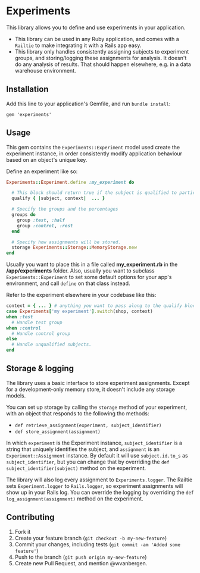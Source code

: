 # Experiments

This library allows you to define and use experiments in your application.

- This library can be used in any Ruby application, and comes with a `Railtie` to
  make integrating it with a Rails app easy.
- This library only handles consistently assigning subjects to experiment groups, 
  and storing/logging these assignments for analysis. It doesn't do any analysis
  of results. That should happen elsewhere, e.g. in a data warehouse environment.


## Installation

Add this line to your application's Gemfile, and run `bundle install`:

    gem 'experiments'

## Usage

This gem contains the `Experiments::Experiment` model used create the experiment instance,
in order consistently modify application behaviour based on an object's unique key. 

Define an experiment like so:

``` ruby
Experiments::Experiment.define :my_experiment do

  # This block should return true if the subject is qualified to participate
  qualify { |subject, context|  ... }

  # Specify the groups and the percentages
  groups do
    group :test, :half
    group :control, :rest
  end

  # Specify how assignments will be stored.
  storage Experiments::Storage::MemoryStorage.new
end
```

Usually you want to place this in a file called **my_experiment.rb** in the 
**/app/experiments** folder. Also, usually you want to subclass `Experiments::Experiment` 
to set some default options for your app's environment, and call `define` on that class
instead.

Refer to the experiment elsewhere in your codebase like this:

``` ruby
context = { ... } # anything you want to pass along to the qualify block. 
case Experiments['my experiment'].switch(shop, context)
when :test
  # Handle test group
when :control
  # Handle control group
else 
  # Handle unqualified subjects. 
end
```

## Storage & logging

The library uses a basic interface to store experiment assignments. Except for
a development-only memory store, it doesn't include any storage models.

You can set up storage by calling the `storage` method of your experiment, with
an object that responds to the following tho methods:

- `def retrieve_assignment(experiment, subject_identifier)`
- `def store_assignment(assignment)`

In which `experiment` is the Experiment instance, `subject_identifier` is a  
string that uniquely identifies the subject, and `assignment` is an
`Experiment::Assignment` instance. By default it will use `subject.id.to_s` as
`subject_identifier`, but you can change that by overriding the 
`def subject_identifier(subject)` method on the experiment.

The library will also log every assignment to `Experiments.logger`. The Railtie
sets `Experiment.logger` to `Rails.logger`, so experiment assignments will show
up in your Rails log. You can override the logging by overriding the 
`def log_assignment(assignment)` method on the experiment.

## Contributing

1. Fork it
2. Create your feature branch (`git checkout -b my-new-feature`)
3. Commit your changes, including tests (`git commit -am 'Added some feature'`)
4. Push to the branch (`git push origin my-new-feature`)
5. Create new Pull Request, and mention @wvanbergen.
